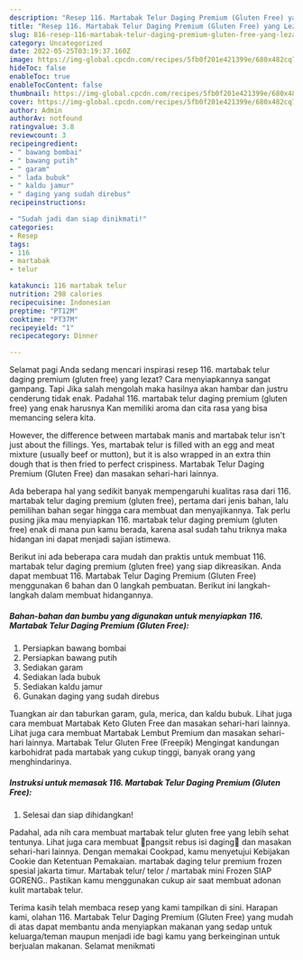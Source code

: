 ```yaml
---
description: "Resep 116. Martabak Telur Daging Premium (Gluten Free) yang Lezat Sekali , Mantap"
title: "Resep 116. Martabak Telur Daging Premium (Gluten Free) yang Lezat Sekali , Mantap"
slug: 816-resep-116-martabak-telur-daging-premium-gluten-free-yang-lezat-sekali-mantap
category: Uncategorized
date: 2022-05-25T03:19:37.160Z
image: https://img-global.cpcdn.com/recipes/5fb0f201e421399e/680x482cq70/116-martabak-telur-daging-premium-gluten-free-foto-resep-utama.jpg
hideToc: false
enableToc: true
enableTocContent: false
thumbnail: https://img-global.cpcdn.com/recipes/5fb0f201e421399e/680x482cq70/116-martabak-telur-daging-premium-gluten-free-foto-resep-utama.jpg
cover: https://img-global.cpcdn.com/recipes/5fb0f201e421399e/680x482cq70/116-martabak-telur-daging-premium-gluten-free-foto-resep-utama.jpg
author: Admin
authorAv: notfound
ratingvalue: 3.8
reviewcount: 3
recipeingredient:
- " bawang bombai"
- " bawang putih"
- " garam"
- " lada bubuk"
- " kaldu jamur"
- " daging yang sudah direbus"
recipeinstructions:

- "Sudah jadi dan siap dinikmati!"
categories:
- Resep
tags:
- 116
- martabak
- telur

katakunci: 116 martabak telur 
nutrition: 298 calories
recipecuisine: Indonesian
preptime: "PT12M"
cooktime: "PT37M"
recipeyield: "1"
recipecategory: Dinner

---
```



Selamat pagi Anda sedang mencari inspirasi resep 116. martabak telur daging premium (gluten free) yang lezat? Cara menyiapkannya sangat gampang. Tapi Jika salah mengolah maka hasilnya akan hambar dan justru cenderung tidak enak. Padahal 116. martabak telur daging premium (gluten free) yang enak harusnya Kan memiliki aroma dan cita rasa yang bisa memancing selera kita.


However, the difference between martabak manis and martabak telur isn&#39;t just about the fillings. Yes, martabak telur is filled with an egg and meat mixture (usually beef or mutton), but it is also wrapped in an extra thin dough that is then fried to perfect crispiness. Martabak Telur Daging Premium (Gluten Free) dan masakan sehari-hari lainnya.

Ada beberapa hal yang sedikit banyak mempengaruhi kualitas rasa dari 116. martabak telur daging premium (gluten free), pertama dari jenis bahan, lalu pemilihan bahan segar hingga cara membuat dan menyajikannya. Tak perlu pusing jika mau menyiapkan 116. martabak telur daging premium (gluten free) enak di mana pun kamu berada, karena asal sudah tahu triknya maka hidangan ini dapat menjadi sajian istimewa.


Berikut ini ada beberapa cara mudah dan praktis untuk membuat 116. martabak telur daging premium (gluten free) yang siap dikreasikan. Anda dapat membuat 116. Martabak Telur Daging Premium (Gluten Free) menggunakan 6 bahan dan 0 langkah pembuatan. Berikut ini langkah-langkah dalam membuat hidangannya.

<!--inarticleads1-->

##### Bahan-bahan dan bumbu yang digunakan untuk menyiapkan 116. Martabak Telur Daging Premium (Gluten Free):

1. Persiapkan  bawang bombai
1. Persiapkan  bawang putih
1. Sediakan  garam
1. Sediakan  lada bubuk
1. Sediakan  kaldu jamur
1. Gunakan  daging yang sudah direbus


Tuangkan air dan taburkan garam, gula, merica, dan kaldu bubuk. Lihat juga cara membuat Martabak Keto Gluten Free dan masakan sehari-hari lainnya. Lihat juga cara membuat Martabak Lembut Premium dan masakan sehari-hari lainnya. Martabak Telur Gluten Free (Freepik) Mengingat kandungan karbohidrat pada martabak yang cukup tinggi, banyak orang yang menghindarinya. 

<!--inarticleads2-->

##### Instruksi untuk memasak 116. Martabak Telur Daging Premium (Gluten Free):


1. Selesai dan siap dihidangkan!

Padahal, ada nih cara membuat martabak telur gluten free yang lebih sehat tentunya. Lihat juga cara membuat 🥟pangsit rebus isi daging🥟 dan masakan sehari-hari lainnya. Dengan memakai Cookpad, kamu menyetujui Kebijakan Cookie dan Ketentuan Pemakaian. martabak daging telur premium frozen spesial jakarta timur. Martabak telur/ telor / martabak mini Frozen SIAP GORENG.. Pastikan kamu menggunakan cukup air saat membuat adonan kulit martabak telur. 

Terima kasih telah membaca resep yang kami tampilkan di sini. Harapan kami, olahan 116. Martabak Telur Daging Premium (Gluten Free) yang mudah di atas dapat membantu anda menyiapkan makanan yang sedap untuk keluarga/teman maupun menjadi ide bagi kamu yang berkeinginan untuk berjualan makanan. Selamat menikmati
